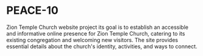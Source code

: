 # PEACE-10
Zion Temple Church website project its goal is to establish an accessible and informative online presence for Zion Temple Church, catering to its existing congregation and welcoming new visitors. The site provides essential details about the church's identity, activities, and ways to connect.

